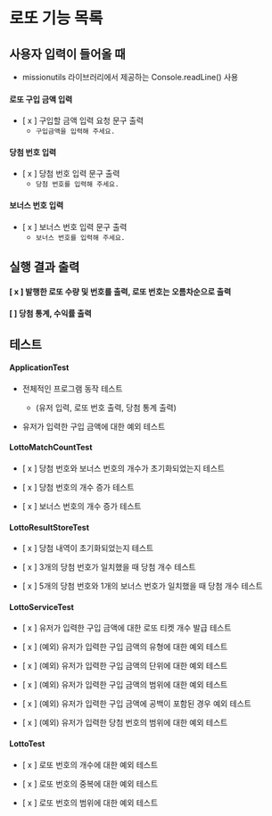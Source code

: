 # 로또 기능 목록

## 사용자 입력이 들어올 때

- missionutils 라이브러리에서 제공하는 Console.readLine() 사용

#### 로또 구입 금액 입력

- [ x ] 구입할 금액 입력 요청 문구 출력
    - `구입금액을 입력해 주세요.`

#### 당첨 번호 입력

- [ x ] 당첨 번호 입력 문구 출력
    - `당첨 번호를 입력해 주세요.`

#### 보너스 번호 입력

- [ x ] 보너스 번호 입력 문구 출력
    - `보너스 번호를 입력해 주세요.`

## 실행 결과 출력

#### [ x ] 발행한 로또 수량 및 번호를 출력, 로또 번호는 오름차순으로 출력

#### [  ] 당첨 통계, 수익률 출력

## 테스트

#### ApplicationTest

- 전체적인 프로그램 동작 테스트
    - (유저 입력, 로또 번호 출력, 당첨 통계 출력)


- 유저가 입력한 구입 금액에 대한 예외 테스트

#### LottoMatchCountTest

- [ x ] 당첨 번호와 보너스 번호의 개수가 초기화되었는지 테스트


- [ x ] 당첨 번호의 개수 증가 테스트


- [ x ] 보너스 번호의 개수 증가 테스트

#### LottoResultStoreTest

- [ x ] 당첨 내역이 초기화되었는지 테스트


- [ x ] 3개의 당첨 번호가 일치했을 때 당첨 개수 테스트


- [ x ] 5개의 당첨 번호와 1개의 보너스 번호가 일치했을 때 당첨 개수 테스트

#### LottoServiceTest

- [ x ] 유저가 입력한 구입 금액에 대한 로또 티켓 개수 발급 테스트


- [ x ] (예외) 유저가 입력한 구입 금액의 유형에 대한 예외 테스트


- [ x ] (예외) 유저가 입력한 구입 금액의 단위에 대한 예외 테스트


- [ x ] (예외) 유저가 입력한 구입 금액의 범위에 대한 예외 테스트


- [ x ] (예외) 유저가 입력한 구입 금액에 공백이 포함된 경우 예외 테스트


- [ x ] (예외) 유저가 입력한 당첨 번호의 범위에 대한 예외 테스트

#### LottoTest

- [ x ] 로또 번호의 개수에 대한 예외 테스트


- [ x ] 로또 번호의 중복에 대한 예외 테스트


- [ x ] 로또 번호의 범위에 대한 예외 테스트 